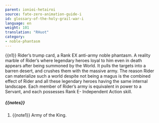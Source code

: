 ```yaml
---
parent: ionioi-hetairoi
source: fate-zero-animation-guide-i
id: glossary-of-the-holy-grail-war-i
language: en
weight: 101
translation: "RHuot"
category:
- noble-phantasm
---
```


{{n1}}
Rider’s trump card, a Rank EX anti-army noble phantasm. A reality marble of Rider’s where legendary heroes loyal to him even in death appears after being summoned by the World. It pulls the targets into a barren desert, and crushes them with the massive army. The reason Rider can materialize such a world despite not being a magus is the combined effect of Rider and all these legendary heroes having the same internal landscape. Each member of Rider’s army is equivalent in power to a Servant, and each possesses Rank E- Independent Action skill.

##### {{notes}}

1. {{note1}} Army of the King.
